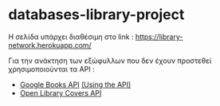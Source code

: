 # databases-library-project

Η σελίδα υπάρχει διαθέσιμη στο link : https://library-network.herokuapp.com/

Για την ανάκτηση των εξώφυλλων που δεν έχουν προστεθεί χρησιμοποιούνται τα API : 
+ [Google Books API](https://developers.google.com/books) [(Using the API)](https://developers.google.com/books/docs/v1/using)
+ [Open Library Covers API](https://openlibrary.org/dev/docs/api/covers)

